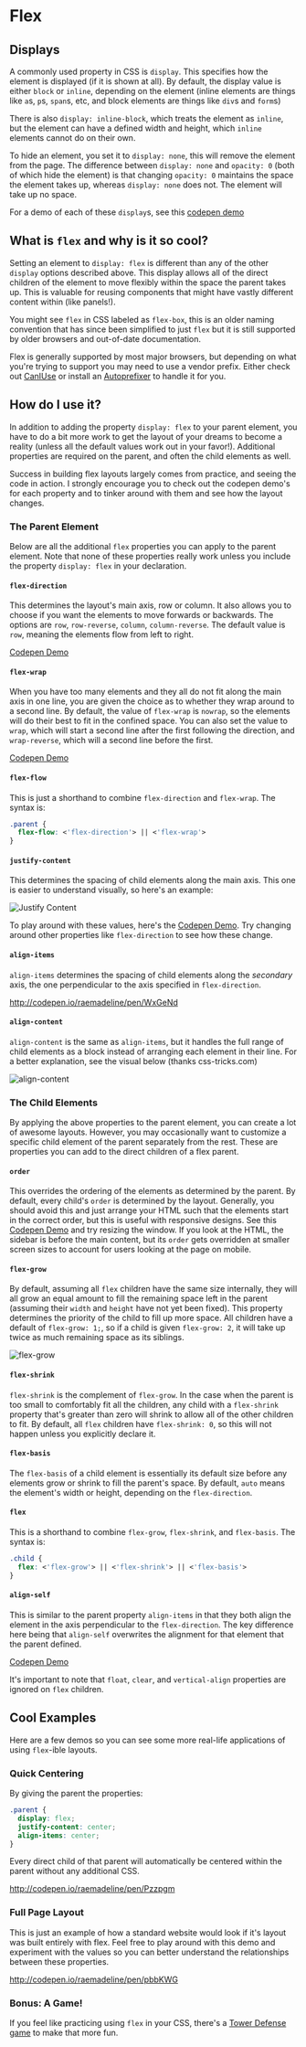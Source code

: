 # Flex

## Displays

A commonly used property in CSS is `display`. This specifies how the element is displayed (if it is shown at all). By default, the display value is either `block` or `inline`, depending on the element (inline elements are things like `a`s, `p`s, `span`s, etc, and block elements are things like `div`s and `form`s)

There is also `display: inline-block`, which treats the element as `inline`, but the element can have a defined width and height, which `inline` elements cannot do on their own.

To hide an element, you set it to `display: none`, this will remove the element from the page. The difference between `display: none` and `opacity: 0` (both of which hide the element) is that changing `opacity: 0` maintains the space the element takes up, whereas `display: none` does not. The element will take up no space.

For a demo of each of these `display`s, see this [codepen demo](http://codepen.io/raemadeline/pen/NNybrP)

## What is `flex` and why is it so cool?

Setting an element to `display: flex` is different than any of the other `display` options described above. This display allows all of the direct children of the element to move flexibly within the space the parent takes up. This is valuable for reusing components that might have vastly different content within (like panels!).

You might see `flex` in CSS labeled as `flex-box`, this is an older naming convention that has since been simplified to just `flex` but it is still supported by older browsers and out-of-date documentation.

Flex is generally supported by most major browsers, but depending on what you're trying to support you may need to use a vendor prefix. Either check out [CanIUse](http://caniuse.com/#feat=flexbox) or install an [Autoprefixer](https://github.com/postcss/autoprefixer) to handle it for you.

## How do I use it?

In addition to adding the property `display: flex` to your parent element, you have to do a bit more work to get the layout of your dreams to become a reality (unless all the default values work out in your favor!). Additional properties are required on the parent, and often the child elements as well.

Success in building flex layouts largely comes from practice, and seeing the code in action. I strongly encourage you to check out the codepen demo's for each property and to tinker around with them and see how the layout changes.

### The Parent Element

Below are all the additional `flex` properties you can apply to the parent element. Note that none of these properties really work unless you include the property `display: flex` in your declaration.

#### `flex-direction`

This determines the layout's main axis, row or column. It also allows you to choose if you want the elements to move forwards or backwards. The options are `row`, `row-reverse`, `column`, `column-reverse`. The default value is `row`, meaning the elements flow from left to right.

[Codepen Demo](http://codepen.io/raemadeline/pen/oLLawL)

#### `flex-wrap`

When you have too many elements and they all do not fit along the main axis in one line, you are given the choice as to whether they wrap around to a second line. By default, the value of `flex-wrap` is `nowrap`, so the elements will do their best to fit in the confined space. You can also set the value to `wrap`, which will start a second line after the first following the direction, and `wrap-reverse`, which will a second line before the first.

[Codepen Demo](http://codepen.io/raemadeline/pen/jrreaQ)

#### `flex-flow`

This is just a shorthand to combine `flex-direction` and `flex-wrap`. The syntax is:

```css
.parent {
  flex-flow: <'flex-direction'> || <'flex-wrap'>
}
```

#### `justify-content`

This determines the spacing of child elements along the main axis. This one is easier to understand visually, so here's an example:

![Justify Content](../images/justify_content.png)

To play around with these values, here's the [Codepen Demo](http://codepen.io/raemadeline/pen/BzzqxV). Try changing around other properties like `flex-direction` to see how these change.

#### `align-items`

`align-items` determines the spacing of child elements along the *secondary* axis, the one perpendicular to the axis specified in `flex-direction`.

http://codepen.io/raemadeline/pen/WxGeNd

#### `align-content`

`align-content` is the same as `align-items`, but it handles the full range of child elements as a block instead of arranging each element in their line. For a better explanation, see the visual below (thanks css-tricks.com)

![align-content](../images/align-content.svg)

### The Child Elements

By applying the above properties to the parent element, you can create a lot of awesome layouts. However, you may occasionally want to customize a specific child element of the parent separately from the rest. These are properties you can add to the direct children of a flex parent.

#### `order`

This overrides the ordering of the elements as determined by the parent. By default, every child's `order` is determined by the layout. Generally, you should avoid this and just arrange your HTML such that the elements start in the correct order, but this is useful with responsive designs. See this [Codepen Demo](http://codepen.io/raemadeline/pen/PzGwGw) and try resizing the window. If you look at the HTML, the sidebar is before the main content, but its `order` gets overridden at smaller screen sizes to account for users looking at the page on mobile.

#### `flex-grow`

By default, assuming all `flex` children have the same size internally, they will all grow an equal amount to fill the remaining space left in the parent (assuming their `width` and `height` have not yet been fixed). This property determines the priority of the child to fill up more space. All children have a default of `flex-grow: 1;`, so if a child is given `flex-grow: 2`, it will take up twice as much remaining space as its siblings.

![flex-grow](../images/flex-grow.svg)

#### `flex-shrink`

`flex-shrink` is the complement of `flex-grow`. In the case when the parent is too small to comfortably fit all the children, any child with a `flex-shrink` property that's greater than zero will shrink to allow all of the other children to fit. By default, all `flex` children have `flex-shrink: 0`, so this will not happen unless you explicitly declare it.

#### `flex-basis`

The `flex-basis` of a child element is essentially its default size before any elements grow or shrink to fill the parent's space. By default, `auto` means the element's width or height, depending on the `flex-direction`.

#### `flex`

This is a shorthand to combine `flex-grow`, `flex-shrink`, and `flex-basis`. The syntax is:

```css
.child {
  flex: <'flex-grow'> || <'flex-shrink'> || <'flex-basis'>
}
```

#### `align-self`

This is similar to the parent property `align-items` in that they both align the element in the axis perpendicular to the `flex-direction`. The key difference here being that `align-self` overwrites the alignment for that element that the parent defined.

[Codepen Demo](http://codepen.io/raemadeline/pen/OXXBRO)

It's important to note that `float`, `clear`, and `vertical-align` properties are ignored on `flex` children.

## Cool Examples

Here are a few demos so you can see some more real-life applications of using `flex`-ible layouts.

### Quick Centering

By giving the parent the properties:

```css
.parent {
  display: flex;
  justify-content: center;
  align-items: center;
}
```

Every direct child of that parent will automatically be centered within the parent without any additional CSS.

http://codepen.io/raemadeline/pen/Pzzpgm

### Full Page Layout

This is just an example of how a standard website would look if it's layout was built entirely with flex. Feel free to play around with this demo and experiment with the values so you can better understand the relationships between these properties.

http://codepen.io/raemadeline/pen/pbbKWG

### Bonus: A Game!

If you feel like practicing using `flex` in your CSS, there's a [Tower Defense game](http://www.flexboxdefense.com/) to make that more fun.
